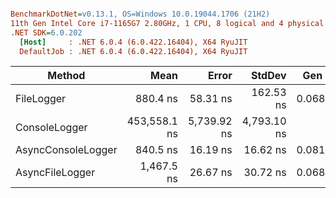 ``` ini

BenchmarkDotNet=v0.13.1, OS=Windows 10.0.19044.1706 (21H2)
11th Gen Intel Core i7-1165G7 2.80GHz, 1 CPU, 8 logical and 4 physical cores
.NET SDK=6.0.202
  [Host]     : .NET 6.0.4 (6.0.422.16404), X64 RyuJIT
  DefaultJob : .NET 6.0.4 (6.0.422.16404), X64 RyuJIT


```
|             Method |         Mean |       Error |      StdDev |  Gen 0 |  Gen 1 | Allocated |
|------------------- |-------------:|------------:|------------:|-------:|-------:|----------:|
|         FileLogger |     880.4 ns |    58.31 ns |   162.53 ns | 0.0687 |      - |     432 B |
|      ConsoleLogger | 453,558.1 ns | 5,739.92 ns | 4,793.10 ns |      - |      - |   4,786 B |
| AsyncConsoleLogger |     840.5 ns |    16.19 ns |    16.62 ns | 0.0811 | 0.0076 |     512 B |
|    AsyncFileLogger |   1,467.5 ns |    26.67 ns |    30.72 ns | 0.0687 |      - |     432 B |
